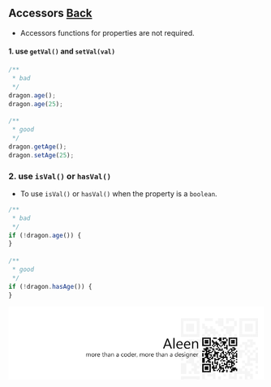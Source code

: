 ## Accessors [**Back**](./../README.md)

- Accessors functions for properties are not required.

#### 1. use `getVal()` and `setVal(val)`

```js
/**
 * bad
 */
dragon.age();
dragon.age(25);

/**
 * good
 */
dragon.getAge();
dragon.setAge(25);
```

### 2. use `isVal()` or `hasVal()`

- To use `isVal()` or `hasVal()` when the property is a `boolean`.

```js
/**
 * bad
 */
if (!dragon.age()) {
}

/**
 * good
 */
if (!dragon.hasAge()) {
}
```


<a href="http://aleen42.github.io/" target="_blank" ><img src="./../pic/tail.gif"></a>